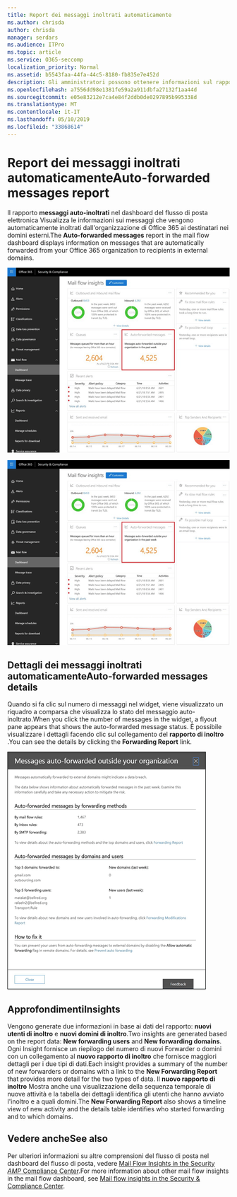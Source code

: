 ```yaml
---
title: Report dei messaggi inoltrati automaticamente
ms.author: chrisda
author: chrisda
manager: serdars
ms.audience: ITPro
ms.topic: article
ms.service: O365-seccomp
localization_priority: Normal
ms.assetid: b5543faa-44fa-44c5-8180-fb835e7e452d
description: Gli amministratori possono ottenere informazioni sul rapporto messaggi auto-inoltrati nel dashboard del flusso di posta nel centro conformità di Office 365 Security &.
ms.openlocfilehash: a7556dd98e1381fe59a2a911dbfa27132f1aa44d
ms.sourcegitcommit: e05e83212e7ca4e84f2ddb0de0297895b995338d
ms.translationtype: MT
ms.contentlocale: it-IT
ms.lasthandoff: 05/10/2019
ms.locfileid: "33868614"
---
```

# <a name="auto-forwarded-messages-report"></a><span data-ttu-id="75de1-103">Report dei messaggi inoltrati automaticamente</span><span class="sxs-lookup"><span data-stu-id="75de1-103">Auto-forwarded messages report</span></span>

<span data-ttu-id="75de1-104">Il rapporto **messaggi auto-inoltrati** nel dashboard del flusso di posta elettronica Visualizza le informazioni sui messaggi che vengono automaticamente inoltrati dall'organizzazione di Office 365 ai destinatari nei domini esterni.</span><span class="sxs-lookup"><span data-stu-id="75de1-104">The **Auto-forwarded messages** report in the mail flow dashboard displays information on messages that are automatically forwarded from your Office 365 organization to recipients in external domains.</span></span>

![Insight dei messaggi auto-inoltrati nel centro conformità & sicurezza di Office 365](media/8bc2600b-71c3-4b37-b4d0-9435fe0cfc8d.png)

![Il rapporto messaggi auto-inoltrati nel dashboard del flusso di posta elettronica nel centro sicurezza e conformità di Office 365 &](media/8bc2600b-71c3-4b37-b4d0-9435fe0cfc8d.png)

## <a name="auto-forwarded-messages-details"></a><span data-ttu-id="75de1-107">Dettagli dei messaggi inoltrati automaticamente</span><span class="sxs-lookup"><span data-stu-id="75de1-107">Auto-forwarded messages details</span></span>

<span data-ttu-id="75de1-108">Quando si fa clic sul numero di messaggi nel widget, viene visualizzato un riquadro a comparsa che visualizza lo stato del messaggio auto-inoltrato.</span><span class="sxs-lookup"><span data-stu-id="75de1-108">When you click the number of messages in the widget, a flyout pane appears that shows the auto-forwarded message status.</span></span> <span data-ttu-id="75de1-109">È possibile visualizzare i dettagli facendo clic sul collegamento del **rapporto di inoltro** .</span><span class="sxs-lookup"><span data-stu-id="75de1-109">You can see the details by clicking the **Forwarding Report** link.</span></span>

![Il riquadro a comparsa dei dettagli per il rapporto messaggi auto-inoltrati nel centro conformità & sicurezza di Office 365](media/87d0fb1e-d2ef-4901-b17c-ec32d23a539e.png)

## <a name="insights"></a><span data-ttu-id="75de1-111">Approfondimenti</span><span class="sxs-lookup"><span data-stu-id="75de1-111">Insights</span></span>

<span data-ttu-id="75de1-112">Vengono generate due informazioni in base ai dati del rapporto: **nuovi utenti di inoltro** e **nuovi domini di inoltro**.</span><span class="sxs-lookup"><span data-stu-id="75de1-112">Two insights are generated based on the report data: **New forwarding users** and **New forwarding domains**.</span></span> <span data-ttu-id="75de1-113">Ogni Insight fornisce un riepilogo del numero di nuovi Forwarder o domini con un collegamento al **nuovo rapporto di inoltro** che fornisce maggiori dettagli per i due tipi di dati.</span><span class="sxs-lookup"><span data-stu-id="75de1-113">Each insight provides a summary of the number of new forwarders or domains with a link to the **New Forwarding Report** that provides more detail for the two types of data.</span></span> <span data-ttu-id="75de1-114">Il **nuovo rapporto di inoltro** Mostra anche una visualizzazione della sequenza temporale di nuove attività e la tabella dei dettagli identifica gli utenti che hanno avviato l'inoltro e a quali domini.</span><span class="sxs-lookup"><span data-stu-id="75de1-114">The **New Forwarding Report** also shows a timeline view of new activity and the details table identifies who started forwarding and to which domains.</span></span>

## <a name="see-also"></a><span data-ttu-id="75de1-115">Vedere anche</span><span class="sxs-lookup"><span data-stu-id="75de1-115">See also</span></span>

<span data-ttu-id="75de1-116">Per ulteriori informazioni su altre comprensioni del flusso di posta nel dashboard del flusso di posta, vedere [Mail Flow Insights in the Security _AMP_ Compliance Center](mail-flow-insights.md).</span><span class="sxs-lookup"><span data-stu-id="75de1-116">For more information about other mail flow insights in the mail flow dashboard, see [Mail flow insights in the Security & Compliance Center](mail-flow-insights.md).</span></span>
